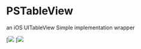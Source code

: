 PSTableView
===========

an  iOS UITableView Simple implementation wrapper

[![](https://raw.github.com/wpsteak/PSTableView/master/images/buildinstyle.png)
[![](https://raw.github.com/wpsteak/PSTableView/master/images/customstyle.png)
